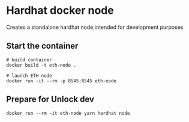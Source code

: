 # Hardhat docker node

Creates a standalone hardhat node,intended for development purposes


## Start the container

```
# build container
docker build -t eth-node .

# launch ETH node 
docker run -it --rm -p 8545:8545 eth-node
```

## Prepare for Unlock dev

```
docker run --rm -it eth-node yarn hardhat node
```

